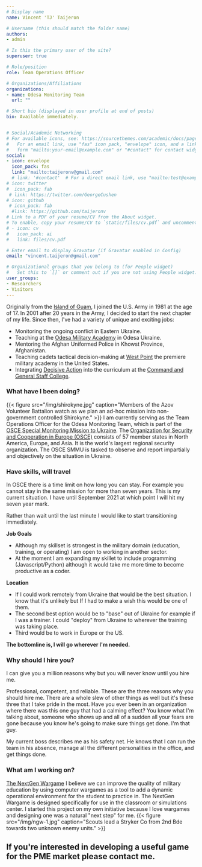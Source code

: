 ```yaml
---
# Display name
name: Vincent 'TJ' Taijeron

# Username (this should match the folder name)
authors:
- admin

# Is this the primary user of the site?
superuser: true

# Role/position
role: Team Operations Officer

# Organizations/Affiliations
organizations:
- name: Odesa Monitoring Team
  url: ""

# Short bio (displayed in user profile at end of posts)
bio: Available immediately.


# Social/Academic Networking
# For available icons, see: https://sourcethemes.com/academic/docs/page-builder/#icons
#   For an email link, use "fas" icon pack, "envelope" icon, and a link in the
#   form "mailto:your-email@example.com" or "#contact" for contact widget.
social:
- icon: envelope
  icon_pack: fas
  link: "mailto:taijeronv@gmail.com"
  # link: '#contact'  # For a direct email link, use "mailto:test@example.org".
# icon: twitter
#  icon_pack: fab
 # link: https://twitter.com/GeorgeCushen
# icon: github
 # icon_pack: fab
  #link: https://github.com/taijeronv
# Link to a PDF of your resume/CV from the About widget.
# To enable, copy your resume/CV to `static/files/cv.pdf` and uncomment the lines below.
# - icon: cv
#   icon_pack: ai
#   link: files/cv.pdf

# Enter email to display Gravatar (if Gravatar enabled in Config)
email: "vincent.taijeron@gmail.com"

# Organizational groups that you belong to (for People widget)
#   Set this to `[]` or comment out if you are not using People widget.
user_groups:
- Researchers
- Visitors
---
```


Originally from the [Island of Guam](https://en.wikipedia.org/wiki/Guam), I joined the U.S. Army in 1981 at the age of 17.
In 2001 after 20 years in the Army, I decided to start the next chapter of my
life.  Since then, I've had a variety of unique and exciting jobs:

- Monitoring the ongoing conflict in Eastern Ukraine.
- Teaching at the
  [Odesa Military Academy](https://en.wikipedia.org/wiki/Odessa_Military_Academy)
  in Odesa Ukraine.
- Mentoring the Afghan Uniformed Police in Khowst Province, Afghanistan.
- Teaching cadets tactical decision-making at
  [West Point](https://www.westpoint.edu/military/department-of-military-instruction/simulation-center)
  the premiere military academy in the United States.
- Integrating [Decisive Action](http://decisive-point.com/decisive-action/) into
  the curriculum at the
  [Command and General Staff College](https://usacac.army.mil/organizations/cace/cgsc).

### What have I been doing?

{{< figure src="/img/shirokyne.jpg" caption="Members of the Azov Volunteer Battalion watch as we plan an ad-hoc mission into non-government controlled Shirokyne." >}}
I am currently serving as the Team Operations Officer for the Odesa Monitoring
Team, which is part of the [OSCE Special Monitoring Mission to Ukraine](https://www.osce.org/special-monitoring-mission-to-ukraine). The
[Organization for Security and Cooperation in Europe (OSCE)](https://www.osce.org/whatistheosce/factsheet) consists of 57 member
states in North America, Europe, and Asia. It is the world's largest
regional security organization.  The OSCE SMMU is tasked to observe and report impartially and objectively on the situation in Ukraine.

### Have skills, will travel
In OSCE there is a time limit on how long you can stay.  For example you cannot stay in the same mission for more than seven years.  This is my current situation.  I have until September 2021 at which point I will hit my seven year mark.

Rather than wait until the last minute I would like to start transitioning immediately.

**Job Goals**
- Although my skillset is strongest in the military domain (education, training,
  or operating) I am open to working in another sector.
- At the moment I am expanding my skillet to include programming
  (Javascript/Python) although it would take me more time to become productive
  as a coder.

**Location**
- If I could work remotely from Ukraine that would be the best situation. I know
  that it's unlikely but If I had to make a wish this would be one of them.
- The second best option would be to "base" out of Ukraine for example if I was
  a trainer. I could "deploy" from Ukraine to wherever the training was taking
  place.
- Third would be to work in Europe or the US.

**The bottomline is, I will go wherever I'm needed.**

### Why should I hire you?
I can give you a million reasons why but you will never know until you hire me.

Professional, competent, and reliable. These are the three reasons why you
should hire me. There are a whole slew of other things as well but it's these
three that I take pride in the most. Have you ever been in an organization where
there was this one guy that had a calming effect? You know what I'm talking
about, someone who shows up and all of a sudden all your fears are gone because
you know he's going to make sure things get done. I'm that guy.

My current boss describes me as his safety net. He knows that I can run the team
in his absence, manage all the different personalities in the office, and get
things done.

### What am I working on?
[The NextGen Wargame](https://friendly-ritchie-374adc.netlify.com/) I believe we
can improve the quality of military education by using computer wargames as a
tool to add a dynamic operational environment for the student to practice in.
The NextGen Wargame is designed specifically for use in the classroom or
simulations center. I started this project on my own initiative because I love
wargames and designing one was a natural "next step" for me. 
{{< figure src="/img/ngw-1.jpg" caption="Scouts lead a Stryker Co from 2nd Bde towards two unknown enemy units." >}}

## If you're interested in developing a useful game for the PME market please contact me.

